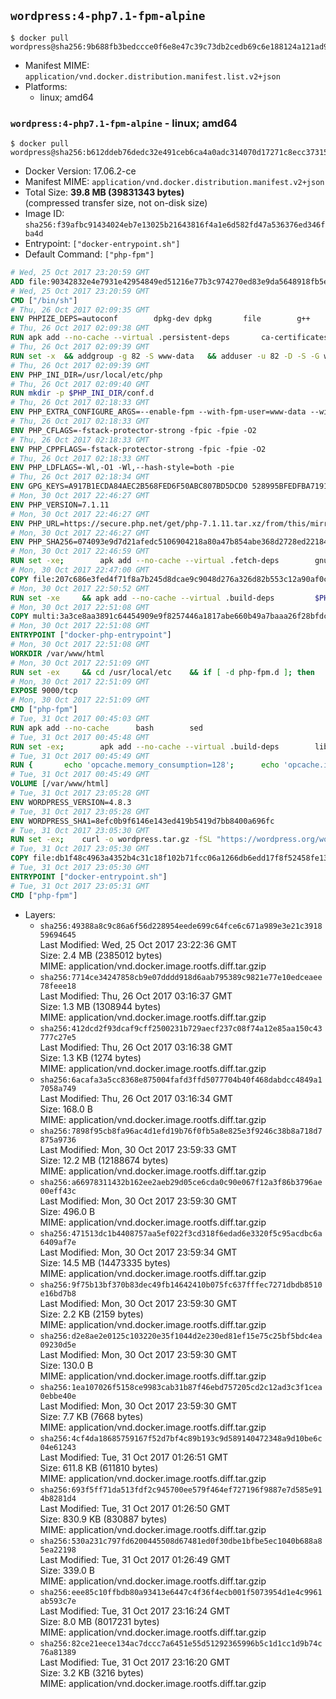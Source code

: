 ## `wordpress:4-php7.1-fpm-alpine`

```console
$ docker pull wordpress@sha256:9b688fb3bedccce0f6e8e47c39c73db2cedb69c6e188124a121ad93045adf910
```

-	Manifest MIME: `application/vnd.docker.distribution.manifest.list.v2+json`
-	Platforms:
	-	linux; amd64

### `wordpress:4-php7.1-fpm-alpine` - linux; amd64

```console
$ docker pull wordpress@sha256:b612ddeb76dedc32e491ceb6ca4a0adc314070d17271c8ecc3731582586c2355
```

-	Docker Version: 17.06.2-ce
-	Manifest MIME: `application/vnd.docker.distribution.manifest.v2+json`
-	Total Size: **39.8 MB (39831343 bytes)**  
	(compressed transfer size, not on-disk size)
-	Image ID: `sha256:f39afbc91434024eb7e13025b21643816f4a1e6d582fd47a536376ed346fba4d`
-	Entrypoint: `["docker-entrypoint.sh"]`
-	Default Command: `["php-fpm"]`

```dockerfile
# Wed, 25 Oct 2017 23:20:59 GMT
ADD file:90342832e4e7931e42954849ed51216e77b3c974270ed83e9da5648918fb5e66 in / 
# Wed, 25 Oct 2017 23:20:59 GMT
CMD ["/bin/sh"]
# Thu, 26 Oct 2017 02:09:35 GMT
ENV PHPIZE_DEPS=autoconf 		dpkg-dev dpkg 		file 		g++ 		gcc 		libc-dev 		make 		pcre-dev 		pkgconf 		re2c
# Thu, 26 Oct 2017 02:09:38 GMT
RUN apk add --no-cache --virtual .persistent-deps 		ca-certificates 		curl 		tar 		xz 		openssl
# Thu, 26 Oct 2017 02:09:39 GMT
RUN set -x 	&& addgroup -g 82 -S www-data 	&& adduser -u 82 -D -S -G www-data www-data
# Thu, 26 Oct 2017 02:09:39 GMT
ENV PHP_INI_DIR=/usr/local/etc/php
# Thu, 26 Oct 2017 02:09:40 GMT
RUN mkdir -p $PHP_INI_DIR/conf.d
# Thu, 26 Oct 2017 02:18:33 GMT
ENV PHP_EXTRA_CONFIGURE_ARGS=--enable-fpm --with-fpm-user=www-data --with-fpm-group=www-data
# Thu, 26 Oct 2017 02:18:33 GMT
ENV PHP_CFLAGS=-fstack-protector-strong -fpic -fpie -O2
# Thu, 26 Oct 2017 02:18:33 GMT
ENV PHP_CPPFLAGS=-fstack-protector-strong -fpic -fpie -O2
# Thu, 26 Oct 2017 02:18:33 GMT
ENV PHP_LDFLAGS=-Wl,-O1 -Wl,--hash-style=both -pie
# Thu, 26 Oct 2017 02:18:34 GMT
ENV GPG_KEYS=A917B1ECDA84AEC2B568FED6F50ABC807BD5DCD0 528995BFEDFBA7191D46839EF9BA0ADA31CBD89E
# Mon, 30 Oct 2017 22:46:27 GMT
ENV PHP_VERSION=7.1.11
# Mon, 30 Oct 2017 22:46:27 GMT
ENV PHP_URL=https://secure.php.net/get/php-7.1.11.tar.xz/from/this/mirror PHP_ASC_URL=https://secure.php.net/get/php-7.1.11.tar.xz.asc/from/this/mirror
# Mon, 30 Oct 2017 22:46:27 GMT
ENV PHP_SHA256=074093e9d7d21afedc5106904218a80a47b854abe368d2728ed22184c884893e PHP_MD5=
# Mon, 30 Oct 2017 22:46:59 GMT
RUN set -xe; 		apk add --no-cache --virtual .fetch-deps 		gnupg 	; 		mkdir -p /usr/src; 	cd /usr/src; 		wget -O php.tar.xz "$PHP_URL"; 		if [ -n "$PHP_SHA256" ]; then 		echo "$PHP_SHA256 *php.tar.xz" | sha256sum -c -; 	fi; 	if [ -n "$PHP_MD5" ]; then 		echo "$PHP_MD5 *php.tar.xz" | md5sum -c -; 	fi; 		if [ -n "$PHP_ASC_URL" ]; then 		wget -O php.tar.xz.asc "$PHP_ASC_URL"; 		export GNUPGHOME="$(mktemp -d)"; 		for key in $GPG_KEYS; do 			gpg --keyserver ha.pool.sks-keyservers.net --recv-keys "$key"; 		done; 		gpg --batch --verify php.tar.xz.asc php.tar.xz; 		rm -rf "$GNUPGHOME"; 	fi; 		apk del .fetch-deps
# Mon, 30 Oct 2017 22:47:00 GMT
COPY file:207c686e3fed4f71f8a7b245d8dcae9c9048d276a326d82b553c12a90af0c0ca in /usr/local/bin/ 
# Mon, 30 Oct 2017 22:50:52 GMT
RUN set -xe 	&& apk add --no-cache --virtual .build-deps 		$PHPIZE_DEPS 		coreutils 		curl-dev 		libedit-dev 		openssl-dev 		libxml2-dev 		sqlite-dev 		&& export CFLAGS="$PHP_CFLAGS" 		CPPFLAGS="$PHP_CPPFLAGS" 		LDFLAGS="$PHP_LDFLAGS" 	&& docker-php-source extract 	&& cd /usr/src/php 	&& gnuArch="$(dpkg-architecture --query DEB_BUILD_GNU_TYPE)" 	&& ./configure 		--build="$gnuArch" 		--with-config-file-path="$PHP_INI_DIR" 		--with-config-file-scan-dir="$PHP_INI_DIR/conf.d" 				--disable-cgi 				--enable-ftp 		--enable-mbstring 		--enable-mysqlnd 				--with-curl 		--with-libedit 		--with-openssl 		--with-zlib 				--with-pcre-regex=/usr 				$PHP_EXTRA_CONFIGURE_ARGS 	&& make -j "$(nproc)" 	&& make install 	&& { find /usr/local/bin /usr/local/sbin -type f -perm +0111 -exec strip --strip-all '{}' + || true; } 	&& make clean 	&& cd / 	&& docker-php-source delete 		&& runDeps="$( 		scanelf --needed --nobanner --format '%n#p' --recursive /usr/local 			| tr ',' '\n' 			| sort -u 			| awk 'system("[ -e /usr/local/lib/" $1 " ]") == 0 { next } { print "so:" $1 }' 	)" 	&& apk add --no-cache --virtual .php-rundeps $runDeps 		&& apk del .build-deps 		&& pecl update-channels 	&& rm -rf /tmp/pear ~/.pearrc
# Mon, 30 Oct 2017 22:51:08 GMT
COPY multi:3a3ce8aa3891c64454909e9f8257446a1817abe660b49a7baaa26f28bfdc444d in /usr/local/bin/ 
# Mon, 30 Oct 2017 22:51:08 GMT
ENTRYPOINT ["docker-php-entrypoint"]
# Mon, 30 Oct 2017 22:51:08 GMT
WORKDIR /var/www/html
# Mon, 30 Oct 2017 22:51:09 GMT
RUN set -ex 	&& cd /usr/local/etc 	&& if [ -d php-fpm.d ]; then 		sed 's!=NONE/!=!g' php-fpm.conf.default | tee php-fpm.conf > /dev/null; 		cp php-fpm.d/www.conf.default php-fpm.d/www.conf; 	else 		mkdir php-fpm.d; 		cp php-fpm.conf.default php-fpm.d/www.conf; 		{ 			echo '[global]'; 			echo 'include=etc/php-fpm.d/*.conf'; 		} | tee php-fpm.conf; 	fi 	&& { 		echo '[global]'; 		echo 'error_log = /proc/self/fd/2'; 		echo; 		echo '[www]'; 		echo '; if we send this to /proc/self/fd/1, it never appears'; 		echo 'access.log = /proc/self/fd/2'; 		echo; 		echo 'clear_env = no'; 		echo; 		echo '; Ensure worker stdout and stderr are sent to the main error log.'; 		echo 'catch_workers_output = yes'; 	} | tee php-fpm.d/docker.conf 	&& { 		echo '[global]'; 		echo 'daemonize = no'; 		echo; 		echo '[www]'; 		echo 'listen = [::]:9000'; 	} | tee php-fpm.d/zz-docker.conf
# Mon, 30 Oct 2017 22:51:09 GMT
EXPOSE 9000/tcp
# Mon, 30 Oct 2017 22:51:09 GMT
CMD ["php-fpm"]
# Tue, 31 Oct 2017 00:45:03 GMT
RUN apk add --no-cache 		bash 		sed
# Tue, 31 Oct 2017 00:45:48 GMT
RUN set -ex; 		apk add --no-cache --virtual .build-deps 		libjpeg-turbo-dev 		libpng-dev 	; 		docker-php-ext-configure gd --with-png-dir=/usr --with-jpeg-dir=/usr; 	docker-php-ext-install gd mysqli opcache; 		runDeps="$( 		scanelf --needed --nobanner --format '%n#p' --recursive /usr/local/lib/php/extensions 			| tr ',' '\n' 			| sort -u 			| awk 'system("[ -e /usr/local/lib/" $1 " ]") == 0 { next } { print "so:" $1 }' 	)"; 	apk add --virtual .wordpress-phpexts-rundeps $runDeps; 	apk del .build-deps
# Tue, 31 Oct 2017 00:45:49 GMT
RUN { 		echo 'opcache.memory_consumption=128'; 		echo 'opcache.interned_strings_buffer=8'; 		echo 'opcache.max_accelerated_files=4000'; 		echo 'opcache.revalidate_freq=2'; 		echo 'opcache.fast_shutdown=1'; 		echo 'opcache.enable_cli=1'; 	} > /usr/local/etc/php/conf.d/opcache-recommended.ini
# Tue, 31 Oct 2017 00:45:49 GMT
VOLUME [/var/www/html]
# Tue, 31 Oct 2017 23:05:28 GMT
ENV WORDPRESS_VERSION=4.8.3
# Tue, 31 Oct 2017 23:05:28 GMT
ENV WORDPRESS_SHA1=8efc0b9f6146e143ed419b5419d7bb8400a696fc
# Tue, 31 Oct 2017 23:05:30 GMT
RUN set -ex; 	curl -o wordpress.tar.gz -fSL "https://wordpress.org/wordpress-${WORDPRESS_VERSION}.tar.gz"; 	echo "$WORDPRESS_SHA1 *wordpress.tar.gz" | sha1sum -c -; 	tar -xzf wordpress.tar.gz -C /usr/src/; 	rm wordpress.tar.gz; 	chown -R www-data:www-data /usr/src/wordpress
# Tue, 31 Oct 2017 23:05:30 GMT
COPY file:db1f48c4963a4352b4c31c18f102b71fcc06a1266db6edd17f8f52458fe13130 in /usr/local/bin/ 
# Tue, 31 Oct 2017 23:05:30 GMT
ENTRYPOINT ["docker-entrypoint.sh"]
# Tue, 31 Oct 2017 23:05:31 GMT
CMD ["php-fpm"]
```

-	Layers:
	-	`sha256:49388a8c9c86a6f56d228954eede699c64fce6c671a989e3e21c391859694645`  
		Last Modified: Wed, 25 Oct 2017 23:22:36 GMT  
		Size: 2.4 MB (2385012 bytes)  
		MIME: application/vnd.docker.image.rootfs.diff.tar.gzip
	-	`sha256:7714ce34247858cb9e07dddd918d6aab795389c9821e77e10edceaee78feee18`  
		Last Modified: Thu, 26 Oct 2017 03:16:37 GMT  
		Size: 1.3 MB (1308944 bytes)  
		MIME: application/vnd.docker.image.rootfs.diff.tar.gzip
	-	`sha256:412dcd2f93dcaf9cff2500231b729aecf237c08f74a12e85aa150c43777c27e5`  
		Last Modified: Thu, 26 Oct 2017 03:16:38 GMT  
		Size: 1.3 KB (1274 bytes)  
		MIME: application/vnd.docker.image.rootfs.diff.tar.gzip
	-	`sha256:6acafa3a5cc8368e875004fafd3ffd5077704b40f468dabdcc4849a17058a749`  
		Last Modified: Thu, 26 Oct 2017 03:16:34 GMT  
		Size: 168.0 B  
		MIME: application/vnd.docker.image.rootfs.diff.tar.gzip
	-	`sha256:7898f95cb8fa96ac4d1efd19b76f0fb5a8e825e3f9246c38b8a718d7875a9736`  
		Last Modified: Mon, 30 Oct 2017 23:59:33 GMT  
		Size: 12.2 MB (12188674 bytes)  
		MIME: application/vnd.docker.image.rootfs.diff.tar.gzip
	-	`sha256:a66978311432b162ee2aeb29d05ce6cda0c90e067f12a3f86b3796ae00eff43c`  
		Last Modified: Mon, 30 Oct 2017 23:59:30 GMT  
		Size: 496.0 B  
		MIME: application/vnd.docker.image.rootfs.diff.tar.gzip
	-	`sha256:471513dc1b4408757aa5ef022f3cd318f6edad6e3320f5c95acdbc6a6409af7e`  
		Last Modified: Mon, 30 Oct 2017 23:59:34 GMT  
		Size: 14.5 MB (14473335 bytes)  
		MIME: application/vnd.docker.image.rootfs.diff.tar.gzip
	-	`sha256:9f75b13bf370b83dec49fb14642410b075fc637fffec7271dbdb8510e16bd7b8`  
		Last Modified: Mon, 30 Oct 2017 23:59:30 GMT  
		Size: 2.2 KB (2159 bytes)  
		MIME: application/vnd.docker.image.rootfs.diff.tar.gzip
	-	`sha256:d2e8ae2e0125c103220e35f1044d2e230ed81ef15e75c25bf5bdc4ea09230d5e`  
		Last Modified: Mon, 30 Oct 2017 23:59:30 GMT  
		Size: 130.0 B  
		MIME: application/vnd.docker.image.rootfs.diff.tar.gzip
	-	`sha256:1ea107026f5158ce9983cab31b87f46ebd757205cd2c12ad3c3f1cea0ebbe40e`  
		Last Modified: Mon, 30 Oct 2017 23:59:30 GMT  
		Size: 7.7 KB (7668 bytes)  
		MIME: application/vnd.docker.image.rootfs.diff.tar.gzip
	-	`sha256:4cf4da18685759167f52d7bf4c89b193c9d589140472348a9d10be6c04e61243`  
		Last Modified: Tue, 31 Oct 2017 01:26:51 GMT  
		Size: 611.8 KB (611810 bytes)  
		MIME: application/vnd.docker.image.rootfs.diff.tar.gzip
	-	`sha256:693f5ff71da513fdf2c945700ee579f464ef727196f9887e7d585e914b8281d4`  
		Last Modified: Tue, 31 Oct 2017 01:26:50 GMT  
		Size: 830.9 KB (830887 bytes)  
		MIME: application/vnd.docker.image.rootfs.diff.tar.gzip
	-	`sha256:530a231c797fd6200445508d67481ed0f30dbe1bfbe5ec1040b688a85ea22198`  
		Last Modified: Tue, 31 Oct 2017 01:26:49 GMT  
		Size: 339.0 B  
		MIME: application/vnd.docker.image.rootfs.diff.tar.gzip
	-	`sha256:eee85c10ffbdb80a93413e6447c4f36f4ecb001f5073954d1e4c9961ab593c7e`  
		Last Modified: Tue, 31 Oct 2017 23:16:24 GMT  
		Size: 8.0 MB (8017231 bytes)  
		MIME: application/vnd.docker.image.rootfs.diff.tar.gzip
	-	`sha256:82ce21eece134ac7dccc7a6451e55d51292365996b5c1d1cc1d9b74c76a81389`  
		Last Modified: Tue, 31 Oct 2017 23:16:20 GMT  
		Size: 3.2 KB (3216 bytes)  
		MIME: application/vnd.docker.image.rootfs.diff.tar.gzip
